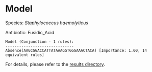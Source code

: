 
# Model

Species: *Staphylococcus haemolyticus*

Antibiotic: Fusidic_Acid

```
Model (Conjunction - 1 rules):
------------------------------
Absence(AAGCGGACCATTATAAAGGTGGGAAACTACA) [Importance: 1.00, 14 equivalent rules]

```

For details, please refer to the [results directory](../../../../../results/scm_b/staphylococcus%20haemolyticus/fusidic_acid/repeat_3/).

